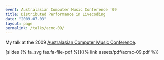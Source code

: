 ```yaml
---
event: Australasian Computer Music Conference '09
title: Distributed Performance in Livecoding
date: "2009-07-03"
layout: page
permalink: /talks/acmc-09/
---
```


My talk at the 2009 [Australasian Computer Music
Conference](https://computermusic.org.au/conferences/acmc2009/).

[slides {% fa_svg fas.fa-file-pdf %}]({% link assets/pdf/acmc-09.pdf %})

